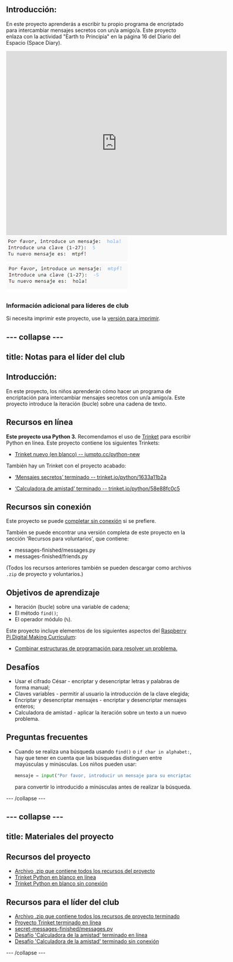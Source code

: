## Introducción:

En este proyecto aprenderás a escribir tu propio programa de encriptado para intercambiar mensajes secretos con un/a amigo/a. Este proyecto enlaza con la actividad "Earth to Principia" en la página 16 del Diario del Espacio (Space Diary).

<div class="trinket">
  <iframe src="https://trinket.io/embed/python/1633a11b2a?outputOnly=true&start=result" width="600" height="500" frameborder="0" marginwidth="0" marginheight="0" allowfullscreen>
  </iframe>
  <img src="images/messages-finished.png">
</div>

### Información adicional para líderes de club

Si necesita imprimir este proyecto, use la [versión para imprimir](https://projects.raspberrypi.org/es-ES/projects/secret-messages/print).

--- collapse ---
---
title: Notas para el líder del club
---
## Introducción:

En este proyecto, los niños aprenderán cómo hacer un programa de encriptación para intercambiar mensajes secretos con un/a amigo/a. Este proyecto introduce la iteración (bucle) sobre una cadena de texto.

## Recursos en línea

**Este proyecto usa Python 3.** Recomendamos el uso de [Trinket](https://trinket.io/) para escribir Python en línea. Este proyecto contiene los siguientes Trinkets:

* [Trinket nuevo (en blanco) -- jumpto.cc/python-new](http://jumpto.cc/python-new)

También hay un Trinket con el proyecto acabado:

* [‘Mensajes secretos’ terminado -- trinket.io/python/1633a11b2a](https://trinket.io/python/1633a11b2a)

* [‘Calculadora de amistad’ terminado -- trinket.io/python/58e88fc0c5](https://trinket.io/python/58e88fc0c5)

## Recursos sin conexión

Este proyecto se puede [completar sin conexión](https://www.codeclubprojects.org/en-GB/resources/python-working-offline/) si se prefiere.

También se puede encontrar una versión completa de este proyecto en la sección 'Recursos para voluntarios', que contiene:

* messages-finished/messages.py
* messages-finished/friends.py

(Todos los recursos anteriores también se pueden descargar como archivos `.zip` de proyecto y voluntarios.)

## Objetivos de aprendizaje

* Iteración (bucle) sobre una variable de cadena;
* El método `find()`;
* El operador módulo (`%`).

Este proyecto incluye elementos de los siguientes aspectos del [Raspberry Pi Digital Making Curriculum](http://rpf.io/curriculum):

* [Combinar estructuras de programación para resolver un problema.](https://www.raspberrypi.org/curriculum/programming/builder)

## Desafíos

* Usar el cifrado César - encriptar y desencriptar letras y palabras de forma manual;
* Claves variables - permitir al usuario la introducción de la clave elegida;
* Encriptar y desencriptar mensajes - encriptar y desencriptar mensajes enteros;
* Calculadora de amistad - aplicar la iteración sobre un texto a un nuevo problema.

## Preguntas frecuentes

* Cuando se realiza una búsqueda usando `find()` o `if char in alphabet:`, hay que tener en cuenta que las búsquedas distinguen entre mayúsculas y minúsculas. Los niños pueden usar:
    
    ```python
    mensaje = input("Por favor, introducir un mensaje para su encriptación: ").lower()
    ```
    
    para convertir lo introducido a minúsculas antes de realizar la búsqueda.

--- /collapse ---

--- collapse ---
---
title: Materiales del proyecto
---
## Recursos del proyecto

* [Archivo .zip que contiene todos los recursos del proyecto](resources/secret-messages-project-resources.zip)
* [Trinket Python en blanco en línea](http://jumpto.cc/python-new)
* [Trinket Python en blanco sin conexión](resources/new-new.py)

## Recursos para el líder del club

* [Archivo .zip que contiene todos los recursos de proyecto terminado](resources/secret-messages-volunteer-resources.zip)
* [Proyecto Trinket terminado en línea](https://trinket.io/python/1633a11b2a)
* [secret-messages-finished/messages.py](resources/secret-messages-finished-messages.py)
* [Desafío 'Calculadora de la amistad' terminado en línea](https://trinket.io/python/58e88fc0c5)
* [Desafío 'Calculadora de la amistad' terminado sin conexión](resources/friendship-calculator-finished-friends.py)

--- /collapse ---